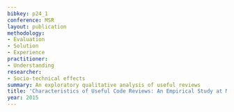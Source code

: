 ```yaml
---
bibkey: p24_1
conference: MSR
layout: publication
methodology:
- Evaluation
- Solution
- Experience
practitioner:
- Understanding
researcher:
- Socio-technical effects
summary: An exploratory qualitative analysis of useful reviews
title: 'Characteristics of Useful Code Reviews: An Empirical Study at Microsoft'
year: 2015
---
```

